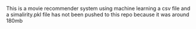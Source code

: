 This is a movie recommender system using machine learning
a csv file and a simalirity.pkl file has not been pushed to this repo because it was around 180mb
